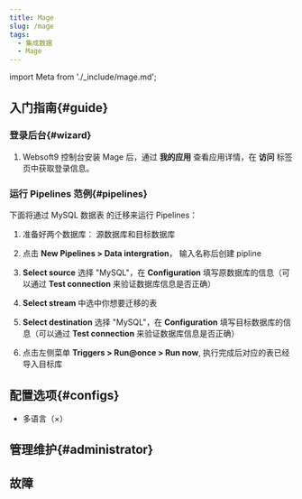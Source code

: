 ```yaml
---
title: Mage
slug: /mage
tags:
  - 集成数据
  - Mage
---
```


import Meta from './_include/mage.md';

<Meta name="meta" />

## 入门指南{#guide}

### 登录后台{#wizard}

1. Websoft9 控制台安装 Mage 后，通过 **我的应用** 查看应用详情，在 **访问** 标签页中获取登录信息。  

### 运行 Pipelines 范例{#pipelines}

下面将通过 MySQL 数据表 的迁移来运行 Pipelines：

1. 准备好两个数据库： 源数据库和目标数据库

2. 点击 **New Pipelines > Data intergration**， 输入名称后创建 pipline

3. **Select source** 选择 "MySQL"，在 **Configuration** 填写原数据库的信息（可以通过 **Test connection** 来验证数据库信息是否正确）

4. **Select stream** 中选中你想要迁移的表

5. **Select destination** 选择 "MySQL"，在 **Configuration** 填写目标数据库的信息（可以通过 **Test connection** 来验证数据库信息是否正确）

6. 点击左侧菜单 **Triggers > Run@once > Run now**, 执行完成后对应的表已经导入目标库

## 配置选项{#configs}

- 多语言（×）

## 管理维护{#administrator}

## 故障

